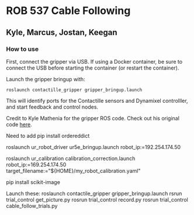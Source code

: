 # ROB 537 Cable Following
## Kyle, Marcus, Jostan, Keegan

### How to use
First, connect the gripper via USB. If using a Docker container, be sure to connect the USB before starting the container (or restart the container).

Launch the gripper bringup with:
```console
roslaunch contactille_gripper gripper_bringup.launch
```
This will identify ports for the Contactille sensors and Dynamixel controlller, and start feedback and control nodes.




Credit to Kyle Mathenia for the gripper ROS code. Check out his original code [here](https://github.com/kylemathenia/IMML_Contactile_Gripper).


Need to add pip install ordereddict

roslaunch ur_robot_driver ur5e_bringup.launch robot_ip:=192.254.174.50

roslaunch ur_calibration calibration_correction.launch robot_ip:=169.254.174.50 target_filename:="${HOME}/my_robot_calibration.yaml"


pip install scikit-image



Launch these:
roslaunch contactile_gripper gripper_bringup.launch 
rsrun trial_control get_picture.py
rosrun trial_control record.py
rosrun trial_control cable_follow_trials.py